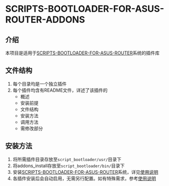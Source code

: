 # SCRIPTS-BOOTLOADER-FOR-ASUS-ROUTER-ADDONS

## 介绍

本项目是适用于[SCRIPTS-BOOTLOADER-FOR-ASUS-ROUTER](https://github.com/JACK-THINK/SCRIPTS-BOOTLOADER-FOR-ASUS-ROUTER)系统的插件库

## 文件结构

1. 每个目录均是一个独立插件
2. 每个插件均含有README文件，详述了该插件的
   - 概述
   - 安装前提
   - 文件结构
   - 安装方法
   - 调用方法
   - 需修改部分

## 安装方法

1. 将所需插件目录存放至`script_bootloader/usr/`目录下
2. 将addons_install存放至`script_bootloader/bin/`目录下
3. 安装[SCRIPTS-BOOTLOADER-FOR-ASUS-ROUTER](https://github.com/JACK-THINK/SCRIPTS-BOOTLOADER-FOR-ASUS-ROUTER)系统，详见[使用说明](https://github.com/JACK-THINK/SCRIPTS-BOOTLOADER-FOR-ASUS-ROUTER/blob/master/How_to_Use.md#%E5%AE%89%E8%A3%85%E6%8C%89%E7%85%A7%E4%B8%8B%E8%BF%B0%E9%A1%BA%E5%BA%8F%E6%89%A7%E8%A1%8C)
4. 各插件安装后会自动启用，无需另行配置。如有特殊需求，参考[使用说明](https://github.com/JACK-THINK/SCRIPTS-BOOTLOADER-FOR-ASUS-ROUTER/blob/master/How_to_Use.md#%E5%90%AF%E7%94%A8%E7%A6%81%E7%94%A8%E6%8F%92%E4%BB%B6)